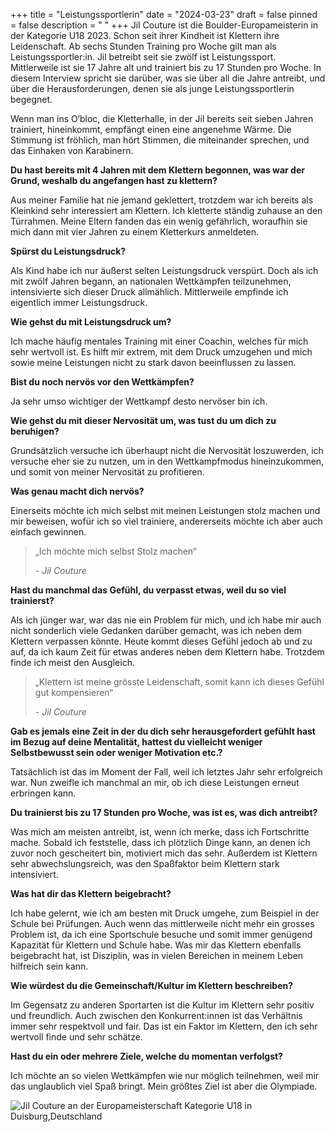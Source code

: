 +++
title = "Leistungssportlerin"
date = "2024-03-23"
draft = false
pinned = false
description = " "
+++
Jil Couture ist die Boulder-Europameisterin in der Kategorie U18 2023. Schon seit ihrer Kindheit ist Klettern ihre Leidenschaft. Ab sechs Stunden Training pro Woche gilt man als Leistungssportler:in. Jil betreibt seit sie zwölf ist Leistungssport. Mittlerweile ist sie 17 Jahre alt und trainiert bis zu 17 Stunden pro Woche. In diesem Interview spricht sie darüber, was sie über all die Jahre antreibt, und über die Herausforderungen, denen sie als junge Leistungssportlerin begegnet.

Wenn man ins O‘bloc, die Kletterhalle, in der Jil  bereits seit sieben Jahren trainiert, hineinkommt, empfängt einen eine angenehme Wärme. Die Stimmung ist fröhlich, man hört Stimmen, die miteinander sprechen, und das Einhaken von Karabinern.

**Du hast bereits mit 4 Jahren mit dem Klettern begonnen, was war der Grund, weshalb du angefangen hast zu klettern?**

Aus meiner Familie hat nie jemand geklettert, trotzdem war ich bereits als Kleinkind sehr interessiert am Klettern. Ich kletterte ständig zuhause an den Türrahmen. Meine Eltern fanden das ein wenig gefährlich, woraufhin sie mich dann mit vier Jahren zu einem Kletterkurs anmeldeten.

**Spürst du Leistungsdruck?**

Als Kind habe ich nur äußerst selten Leistungsdruck verspürt. Doch als ich mit zwölf Jahren begann, an nationalen Wettkämpfen teilzunehmen, intensivierte sich dieser Druck allmählich. Mittlerweile empfinde ich eigentlich immer Leistungsdruck.

**Wie gehst du mit Leistungsdruck um?**

Ich mache häufig mentales Training mit einer Coachin, welches für mich sehr wertvoll ist. Es hilft mir extrem, mit dem Druck umzugehen und mich sowie meine Leistungen nicht zu stark davon beeinflussen zu lassen.

**Bist du noch nervös vor den Wettkämpfen?**

Ja sehr umso wichtiger der Wettkampf desto nervöser bin ich.

**Wie gehst du mit dieser Nervosität um, was tust du um dich zu beruhigen?**

Grundsätzlich versuche ich überhaupt nicht die Nervosität loszuwerden, ich versuche eher sie zu nutzen, um in den Wettkampfmodus hineinzukommen, und somit von meiner Nervosität zu profitieren.

**Was genau macht dich nervös?**

Einerseits möchte ich mich selbst mit meinen Leistungen stolz machen und mir beweisen, wofür ich so viel trainiere, andererseits möchte ich aber auch einfach gewinnen.

> „Ich möchte mich selbst Stolz machen“
>
> *\- Jil Couture*

**Hast du manchmal das Gefühl, du verpasst etwas, weil du so viel trainierst?**

Als ich jünger war, war das nie ein Problem für mich, und ich habe mir auch nicht sonderlich viele Gedanken darüber gemacht, was ich neben dem Klettern verpassen könnte. Heute kommt dieses Gefühl jedoch ab und zu auf, da ich kaum Zeit für etwas anderes neben dem Klettern habe. Trotzdem finde ich meist den Ausgleich.  

> „Klettern ist meine grösste Leidenschaft, somit kann ich dieses Gefühl gut kompensieren“
>
> *\- Jil Couture*

**Gab es jemals eine Zeit in der du dich sehr herausgefordert gefühlt hast im Bezug auf deine Mentalität, hattest du vielleicht weniger Selbstbewusst sein oder weniger Motivation etc.?**

Tatsächlich ist das im Moment der Fall, weil ich letztes Jahr sehr erfolgreich war. Nun zweifle ich manchmal an mir, ob ich diese Leistungen erneut erbringen kann.

**Du trainierst bis zu 17 Stunden pro Woche, was ist es, was dich antreibt?**

Was mich am meisten antreibt, ist, wenn ich merke, dass ich Fortschritte mache. Sobald ich feststelle, dass ich plötzlich Dinge kann, an denen ich zuvor noch gescheitert bin, motiviert mich das sehr. Außerdem ist Klettern sehr abwechslungsreich, was den Spaßfaktor beim Klettern stark intensiviert.

**Was hat dir das Klettern beigebracht?**

Ich habe gelernt, wie ich am besten mit Druck umgehe, zum Beispiel in der Schule bei Prüfungen. Auch wenn das mittlerweile nicht mehr ein grosses Problem ist, da ich eine Sportschule besuche und somit immer genügend Kapazität für Klettern und Schule habe. Was mir das Klettern ebenfalls beigebracht hat, ist Disziplin, was in vielen Bereichen in meinem Leben hilfreich sein kann.

**Wie würdest du die Gemeinschaft/Kultur im Klettern beschreiben?**

Im Gegensatz zu anderen Sportarten ist die Kultur im Klettern sehr positiv und freundlich. Auch zwischen den Konkurrent:innen ist das Verhältnis immer sehr respektvoll und fair. Das ist ein Faktor im Klettern, den ich sehr wertvoll finde und sehr schätze.

**Hast du ein oder mehrere Ziele, welche du momentan verfolgst?**

Ich möchte an so vielen Wettkämpfen wie nur möglich teilnehmen, weil mir das unglaublich viel Spaß bringt. Mein größtes Ziel ist aber die Olympiade.

![Jil Couture an der Europameisterschaft Kategorie U18 in Duisburg,Deutschland](https://www.sac-cas.ch/processed/fileadmin/3/d/csm_EYCh_Duisburg_Jil_Couture_dafbef91e0.jpg)
